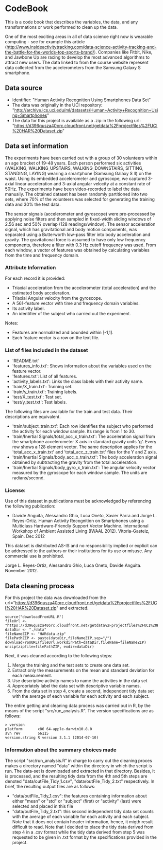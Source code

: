 # CodeBook

This is a code book that describes the variables, the data, and any transformations or work performed to clean up the data.

One of the most exciting areas in all of data science right now is wearable computing - see for example this article (http://www.insideactivitytracking.com/data-science-activity-tracking-and-the-battle-for-the-worlds-top-sports-brand/). Companies like Fitbit, Nike, and Jawbone Up are racing to develop the most advanced algorithms to attract new users. The data linked to from the course website represent data collected from the accelerometers from the Samsung Galaxy S smartphone. 

## Data source
* Identifier: "Human Activity Recognition Using Smartphones Data Set" 
* The data was originally in the UCI repository: "http://archive.ics.uci.edu/ml/datasets/Human+Activity+Recognition+Using+Smartphones"
* The data for this project is available as a .zip in the following url: "https://d396qusza40orc.cloudfront.net/getdata%2Fprojectfiles%2FUCI%20HAR%20Dataset.zip"

## Data set information
The experiments have been carried out with a group of 30 volunteers within an age bracket of 19-48 years. Each person performed six activities (WALKING, WALKING_UPSTAIRS, WALKING_DOWNSTAIRS, SITTING, STANDING, LAYING) wearing a smartphone (Samsung Galaxy S II) on the waist. Using its embedded accelerometer and gyroscope, we captured 3-axial linear acceleration and 3-axial angular velocity at a constant rate of 50Hz. The experiments have been video-recorded to label the data manually. The obtained dataset has been randomly partitioned into two sets, where 70% of the volunteers was selected for generating the training data and 30% the test data.

The sensor signals (accelerometer and gyroscope) were pre-processed by applying noise filters and then sampled in fixed-width sliding windows of 2.56 sec and 50% overlap (128 readings/window). The sensor acceleration signal, which has gravitational and body motion components, was separated using a Butterworth low-pass filter into body acceleration and gravity. The gravitational force is assumed to have only low frequency components, therefore a filter with 0.3 Hz cutoff frequency was used. From each window, a vector of features was obtained by calculating variables from the time and frequency domain.

### Attribute Information
For each record it is provided:
* Triaxial acceleration from the accelerometer (total acceleration) and the estimated body acceleration.
* Triaxial Angular velocity from the gyroscope. 
* A 561-feature vector with time and frequency domain variables. 
* Its activity label. 
* An identifier of the subject who carried out the experiment.

Notes: 
* Features are normalized and bounded within [-1,1].
* Each feature vector is a row on the text file.


### List of files included in the dataset
* 'README.txt'
* 'features_info.txt': Shows information about the variables used on the feature vector.
* 'features.txt': List of all features.
* 'activity_labels.txt': Links the class labels with their activity name.
* 'train/X_train.txt': Training set.
* 'train/y_train.txt': Training labels.
* 'test/X_test.txt': Test set.
* 'test/y_test.txt': Test labels.

The following files are available for the train and test data. Their descriptions are equivalent. 
* 'train/subject_train.txt': Each row identifies the subject who performed the activity for each window sample. Its range is from 1 to 30. 
* 'train/Inertial Signals/total_acc_x_train.txt': The acceleration signal from the smartphone accelerometer X axis in standard gravity units 'g'. Every row shows a 128 element vector. The same description applies for the 'total_acc_x_train.txt' and 'total_acc_z_train.txt' files for the Y and Z axis. 
* 'train/Inertial Signals/body_acc_x_train.txt': The body acceleration signal obtained by subtracting the gravity from the total acceleration. 
* 'train/Inertial Signals/body_gyro_x_train.txt': The angular velocity vector measured by the gyroscope for each window sample. The units are radians/second. 


### License:
Use of this dataset in publications must be acknowledged by referencing the following publication:
* Davide Anguita, Alessandro Ghio, Luca Oneto, Xavier Parra and Jorge L. Reyes-Ortiz. Human Activity Recognition on Smartphones using a Multiclass Hardware-Friendly Support Vector Machine. International Workshop of Ambient Assisted Living (IWAAL 2012). Vitoria-Gasteiz, Spain. Dec 2012

This dataset is distributed AS-IS and no responsibility implied or explicit can be addressed to the authors or their institutions for its use or misuse. Any commercial use is prohibited.

Jorge L. Reyes-Ortiz, Alessandro Ghio, Luca Oneto, Davide Anguita. November 2012.


## Data cleaning process
For this project the data was downloaded from the url="https://d396qusza40orc.cloudfront.net/getdata%2Fprojectfiles%2FUCI%20HAR%20Dataset.zip" and extracted.
```{r, echo=FALSE}
source("downloadFromURL.R")
fileUrl <- "https://d396qusza40orc.cloudfront.net/getdata%2Fprojectfiles%2FUCI%20HAR%20Dataset.zip"
dataDir <- "./data" 
fileNameZIP <- "HARdata.zip"
filePathZIP <- paste(dataDir,fileNameZIP,sep="/")
downloadFromURL(fileUrl,workdirPath=dataDir,fileName=fileNameZIP)
unzip(zipfile=filePathZIP, exdir=dataDir)
```
Next, it was cleaned according to the following steps:
 1. Merge the training and the test sets to create one data set.
 2. Extract only the measurements on the mean and standard deviation for each measurement. 
 3. Use descriptive activity names to name the activities in the data set
 4. Appropriately label the data set with descriptive variable names. 
 5. From the data set in step 4, create a second, independent tidy data set with the average of each variable for each activity and each subject.

The entire getting and cleaning data process was carried out in R, by the means of the script "src/run_analysis.R". The version specifications are as follows:
```{r} 
> version
platform       x86_64-apple-darwin10.8.0   
svn rev        66115                       
version.string R version 3.1.1 (2014-07-10)
```

### Information about the summary choices made
The script "src/run_analysis.R" in charge to carry out the cleaning proces makes a directory named "data" within the directory in which the script is run. The data-set is downloaded and extracted in that directory. Besides, it is processed, and the resulting tidy data from the 4th and 5th steps are denoted "data/outFile_Tidy_1.csv", "data/outFile_Tidy_2.txt" respectively.
In brief, the resulting output files are as follows:
* "data/outFile_Tidy_1.csv": the features containing information about either "mean" or "std" or "subject" (first) or "activity" (last) were selected and placed in this file
* "data/outFile_Tidy_2.txt": this second independent tidy data set counts with the average of each variable for each activity and each subject. Note that it does not contain header information, hence, it migth result difficult to read.
Note that I decided to place the tidy data derived from step 4 in a .csv format while the tidy data derived from step 5 was requested to be given in .txt format by the specifications provided in the project.


